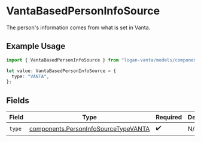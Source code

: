 # VantaBasedPersonInfoSource

The person's information comes from what is set in Vanta.

## Example Usage

```typescript
import { VantaBasedPersonInfoSource } from "logan-vanta/models/components";

let value: VantaBasedPersonInfoSource = {
  type: "VANTA",
};
```

## Fields

| Field                                                                                        | Type                                                                                         | Required                                                                                     | Description                                                                                  |
| -------------------------------------------------------------------------------------------- | -------------------------------------------------------------------------------------------- | -------------------------------------------------------------------------------------------- | -------------------------------------------------------------------------------------------- |
| `type`                                                                                       | [components.PersonInfoSourceTypeVANTA](../../models/components/personinfosourcetypevanta.md) | :heavy_check_mark:                                                                           | N/A                                                                                          |